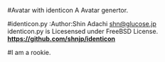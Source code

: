 #Avatar with identicon
A Avatar genertor.

#identicon.py
:Author:Shin Adachi shn@glucose.jp  
identicon.py is Licesensed under FreeBSD License.
**https://github.com/shnjp/identicon**  

#I am a rookie.
